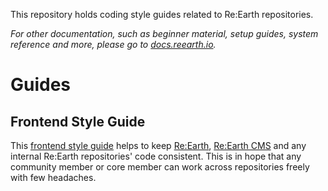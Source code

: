This repository holds coding style guides related to Re:Earth repositories.

*For other documentation, such as beginner material, setup guides, system reference and more, please go to [docs.reearth.io](https://docs.reearth.io/).*

# Guides

## Frontend Style Guide

This [frontend style guide](https://github.com/reearth/guides/frontend/style.md) helps to keep [Re:Earth](https://github.com/reearth/reearth), [Re:Earth CMS](https://github.com/reearth/reearth-cms) and any internal Re:Earth repositories' code consistent. This is in hope that any community member or core member can work across repositories freely with few headaches. 
